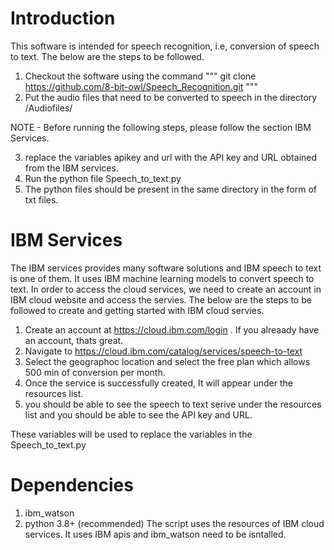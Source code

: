 # Introduction

This software is intended for speech recognition, i.e, conversion of speech to text.
The below are the steps to be followed. 

1. Checkout the software using the command 
"""
git clone https://github.com/8-bit-owl/Speech_Recognition.git
"""
2. Put the audio files that need to be converted to speech in the directory /Audiofiles/

NOTE - Before running the following steps, please follow the section IBM Services.

3. replace the variables apikey and url with the API key and URL obtained from the IBM services.
4. Run the python file Speech_to_text.py
5. The python files should be present in the same directory in the form of txt files.



# IBM Services

The IBM services provides many software solutions and IBM speech to text is one of them. It uses IBM machine learning models to convert speech to text.
In order to access the cloud services, we need to create an account in IBM cloud website and access the servies. The below are the steps to be followed to create and getting started with IBM cloud servies. 

1. Create an account at https://cloud.ibm.com/login . If you alreaady have an account, thats great.
2. Navigate to https://cloud.ibm.com/catalog/services/speech-to-text
3. Select the geographoc location and select the free plan which allows 500 min of conversion per month.
4. Once the service is successfully created, It will appear under the resources list. 
5. you should be able to see the speech to text serive under the resources list and you should be able to see the API key and URL. 

These variables will be used to replace the variables in the Speech_to_text.py

# Dependencies
1. ibm_watson
2. python 3.8+ (recommended)
The script uses the resources of IBM cloud services. It uses IBM apis and ibm_watson need to be isntalled.
